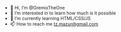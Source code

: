 - 👋 Hi, I’m @GremixTheOne
- 👀 I’m interested in to learn how much is it possible
- 🌱 I’m currently learning HTML/CSS/JS
- 📫 How to reach me tz.mazur@gmail.com

<!---
GremixTheOne/GremixTheOne is a ✨ special ✨ repository because its `README.md` (this file) appears on your GitHub profile.
You can click the Preview link to take a look at your changes.
--->
